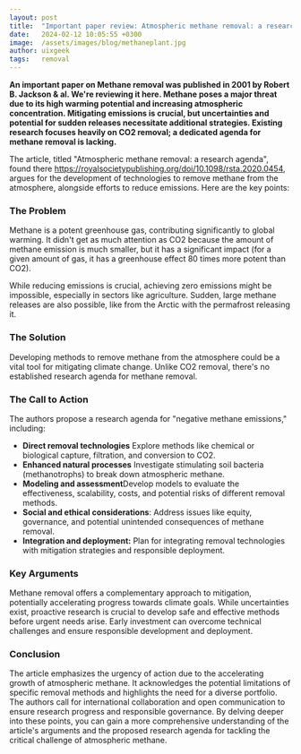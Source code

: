 ```yaml
---
layout: post
title:  "Important paper review: Atmospheric methane removal: a research agenda"
date:   2024-02-12 10:05:55 +0300
image:  /assets/images/blog/methaneplant.jpg
author: uixgeek
tags:   removal
---
```


**An important paper on Methane removal was published in 2001 by Robert B. Jackson & al. We're reviewing it here. Methane poses a major threat due to its high warming potential and increasing atmospheric concentration. Mitigating emissions is crucial, but uncertainties and potential for sudden releases necessitate additional strategies. Existing research focuses heavily on CO2 removal; a dedicated agenda for methane removal is lacking.**

The article, titled "Atmospheric methane removal: a research agenda", found there https://royalsocietypublishing.org/doi/10.1098/rsta.2020.0454, argues for the development of technologies to remove methane from the atmosphere, alongside efforts to reduce emissions. Here are the key points:

### The Problem

Methane is a potent greenhouse gas, contributing significantly to global warming. It didn't get as much attention as CO2 because the amount of methane emission is much smaller, but it has a significant impact (for a given amount of gas, it has a greenhouse effect 80 times more potent than CO2).

While reducing emissions is crucial, achieving zero emissions might be impossible, especially in sectors like agriculture.
Sudden, large methane releases are also possible, like from the Arctic with the permafrost releasing it.

### The Solution

Developing methods to remove methane from the atmosphere could be a vital tool for mitigating climate change.
Unlike CO2 removal, there's no established research agenda for methane removal.

### The Call to Action

The authors propose a research agenda for "negative methane emissions," including:
- **Direct removal technologies** Explore methods like chemical or biological capture, filtration, and conversion to CO2.
- **Enhanced natural processes** Investigate stimulating soil bacteria (methanotrophs) to break down atmospheric methane.
- **Modeling and assessment**Develop models to evaluate the effectiveness, scalability, costs, and potential risks of different removal methods.
- **Social and ethical considerations**: Address issues like equity, governance, and potential unintended consequences of methane removal.
- **Integration and deployment:** Plan for integrating removal technologies with mitigation strategies and responsible deployment.

### Key Arguments

Methane removal offers a complementary approach to mitigation, potentially accelerating progress towards climate goals.
While uncertainties exist, proactive research is crucial to develop safe and effective methods before urgent needs arise.
Early investment can overcome technical challenges and ensure responsible development and deployment.

### Conclusion

The article emphasizes the urgency of action due to the accelerating growth of atmospheric methane.
It acknowledges the potential limitations of specific removal methods and highlights the need for a diverse portfolio.
The authors call for international collaboration and open communication to ensure research progress and responsible governance.
By delving deeper into these points, you can gain a more comprehensive understanding of the article's arguments and the proposed research agenda for tackling the critical challenge of atmospheric methane.

